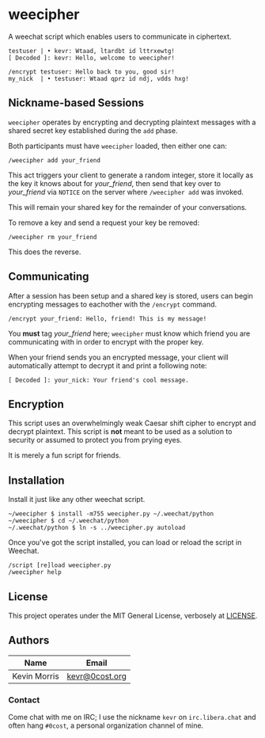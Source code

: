 # weecipher

A weechat script which enables users to communicate in ciphertext.


	testuser | • kevr: Wtaad, ltardbt id lttrxewtg!
	[ Decoded ]: kevr: Hello, welcome to weecipher!

	/encrypt testuser: Hello back to you, good sir!
	my_nick  | • testuser: Wtaad qprz id ndj, vdds hxg!

## Nickname-based Sessions

`weecipher` operates by encrypting and decrypting plaintext messages with a
shared secret key established during the `add` phase.

Both participants must have `weecipher` loaded, then either one can:

	/weecipher add your_friend

This act triggers your client to generate a random integer, store it locally
as the key it knows about for *your_friend*, then send that key over to
*your_friend* via `NOTICE` on the server where `/weecipher add` was invoked.

This will remain your shared key for the remainder of your conversations.

To remove a key and send a request your key be removed:

	/weecipher rm your_friend

This does the reverse.

## Communicating

After a session has been setup and a shared key is stored, users can
begin encrypting messages to eachother with the `/encrypt` command.

	/encrypt your_friend: Hello, friend! This is my message!

You **must** tag *your_friend* here; `weecipher` must know which friend you
are communicating with in order to encrypt with the proper key.

When your friend sends you an encrypted message, your client will automatically
attempt to decrypt it and print a following note:

	[ Decoded ]: your_nick: Your friend's cool message.

## Encryption

This script uses an overwhelmingly weak Caesar shift cipher to encrypt and
decrypt plaintext. This script is **not** meant to be used as a solution to
security or assumed to protect you from prying eyes.

It is merely a fun script for friends.

## Installation

Install it just like any other weechat script.

	~/weecipher $ install -m755 weecipher.py ~/.weechat/python
	~/weecipher $ cd ~/.weechat/python
	~/.weechat/python $ ln -s ../weecipher.py autoload

Once you've got the script installed, you can load or reload the script in Weechat.

	/script [re]load weecipher.py
	/weecipher help

## License

This project operates under the MIT General License, verbosely at [LICENSE](LICENSE).

## Authors

| Name         | Email          |
|--------------|----------------|
| Kevin Morris | kevr@0cost.org |

### Contact

Come chat with me on IRC; I use the nickname `kevr` on `irc.libera.chat` and often
hang `#0cost`, a personal organization channel of mine.